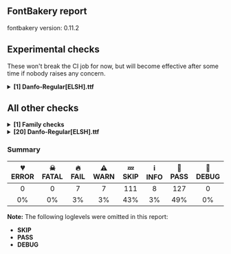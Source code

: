 ## FontBakery report

fontbakery version: 0.11.2

<h2>Experimental checks</h2><p>These won't break the CI job for now, but will become effective after some time if nobody raises any concern.</p><details><summary><b>[1] Danfo-Regular[ELSH].ttf</b></summary><div><details><summary>🔥 <b>FAIL:</b> Ensure the font supports case swapping for all its glyphs. (<a href="https://font-bakery.readthedocs.io/en/stable/fontbakery/profiles/universal.html#com.google.fonts/check/case_mapping">com.google.fonts/check/case_mapping</a>)</summary><div>


* 🔥 **FAIL** The following glyphs lack their case-swapping counterparts:

| Glyph present in the font | Missing case-swapping counterpart |
| :--- | :--- |
| U+03BB: GREEK SMALL LETTER LAMDA | U+039B: GREEK CAPITAL LETTER LAMDA |
| U+03C7: GREEK SMALL LETTER CHI | U+03A7: GREEK CAPITAL LETTER CHI |

 [code: missing-case-counterparts]
</div></details><br></div></details><h2>All other checks</h2><details><summary><b>[1] Family checks</b></summary><div><details><summary>ℹ <b>INFO:</b> Check axis ordering on the STAT table. (<a href="https://font-bakery.readthedocs.io/en/stable/fontbakery/profiles/googlefonts.html#com.google.fonts/check/STAT/axis_order">com.google.fonts/check/STAT/axis_order</a>)</summary><div>


* ℹ **INFO** None of the fonts lack a STAT table.

	And these are the most common STAT axis orderings:
	('ELSH', 1) [code: summary]
</div></details><br></div></details><details><summary><b>[20] Danfo-Regular[ELSH].ttf</b></summary><div><details><summary>🔥 <b>FAIL:</b> Checking file is named canonically. (<a href="https://font-bakery.readthedocs.io/en/stable/fontbakery/profiles/googlefonts.html#com.google.fonts/check/canonical_filename">com.google.fonts/check/canonical_filename</a>)</summary><div>


* 🔥 **FAIL** Expected "Danfo[ELSH].ttf. Got Danfo-Regular[ELSH].ttf. [code: bad-filename]
</div></details><details><summary>🔥 <b>FAIL:</b> Shapes languages in all GF glyphsets. (<a href="https://font-bakery.readthedocs.io/en/stable/fontbakery/profiles/googlefonts.html#com.google.fonts/check/glyphsets/shape_languages">com.google.fonts/check/glyphsets/shape_languages</a>)</summary><div>


* 🔥 **FAIL** GF_Latin_African glyphset:

| Language | FAIL messages |
| :--- | :--- |
| bqv_Latn (Koro Wachi) | Shaper didn't attach tildecomb to uni0190 |
|  ^  | Shaper didn't attach tildecomb to uni025B |
| ddn_Latn (Dendi) | Shaper didn't attach acutecomb to uni0190 |
|  ^  | Shaper didn't attach acutecomb to uni025B |
|  ^  | Shaper didn't attach gravecomb to uni0190 |
|  ^  | Shaper didn't attach uni0304 to uni025B |
|  ^  | Shaper didn't attach gravecomb to uni025B |
|  ^  | Shaper didn't attach uni0304 to uni0190 |
| nus_Latn (Nuer) | Shaper didn't attach uni0331 to uni025B |
|  ^  | Shaper didn't attach uni0331 to uni0190 |
|  ^  | Shaper didn't attach uni0308 to uni0331 |
|  ^  | Shaper didn't attach uni0331 to uni025B |
|  ^  | Shaper didn't attach uni0308 to uni0331 |
|  ^  | Shaper didn't attach uni0308 to uni0190 |
|  ^  | Shaper didn't attach uni0331 to uni0190 |
|  ^  | Shaper didn't attach uni0308 to uni025B |
|  ^  | Shaper didn't attach uni0308 to uni025B |
|  ^  | Shaper didn't attach uni0308 to uni0190 |
|  ^  | Shaper didn't attach uni0331 to uni025B |
|  ^  | Shaper didn't attach uni0331 to uni0190 |
|  ^  | Shaper didn't attach uni0331 to uni025B |
|  ^  | Shaper didn't attach uni0308 to uni0331 |
|  ^  | Shaper didn't attach uni0331 to uni025B |
|  ^  | Shaper didn't attach uni0308 to uni0331 |
|  ^  | Shaper didn't attach uni0331 to uni0190 |
|  ^  | Shaper didn't attach uni0308 to uni0331 |
|  ^  | Shaper didn't attach uni0331 to uni0190 |
|  ^  | Shaper didn't attach uni0308 to uni0331 |
| kdh_Latn (Tem) | Shaper didn't attach acutecomb to uni025B |
|  ^  | Shaper didn't attach acutecomb to uni0190 |
|  ^  | Shaper didn't attach acutecomb to Upsilonlatin |
| kpe_Latn (Kpelle) | Shaper didn't attach uni0302 to uni025B |
|  ^  | Shaper didn't attach tildecomb to uni0190 |
|  ^  | Shaper didn't attach uni0302 to uni0190 |
|  ^  | Shaper didn't attach acutecomb to uni025B |
|  ^  | Shaper didn't attach gravecomb to uni0190 |
|  ^  | Shaper didn't attach tildecomb to uni025B |
|  ^  | Shaper didn't attach gravecomb to uni025B |
|  ^  | Shaper didn't attach acutecomb to uni0190 |
| pnz_Latn (Pana (Central African Republic)) | Shaper didn't attach uni0327 to uni0190 |
|  ^  | Shaper didn't attach uni0327 to uni025B |
|  ^  | Shaper didn't attach acutecomb to uni0327 |
|  ^  | Shaper didn't attach uni0302 to uni0190 |
|  ^  | Shaper didn't attach uni0327 to uni025B |
|  ^  | Shaper didn't attach uni0327 to uni0190 |
|  ^  | Shaper didn't attach acutecomb to uni0327 |
|  ^  | Shaper didn't attach acutecomb to uni0190 |
|  ^  | Shaper didn't attach uni0327 to uni0190 |
|  ^  | Shaper didn't attach uni0302 to uni0327 |
|  ^  | Shaper didn't attach uni0302 to uni025B |
|  ^  | Shaper didn't attach acutecomb to uni025B |
|  ^  | Shaper didn't attach uni0327 to uni025B |
|  ^  | Shaper didn't attach uni0302 to uni0327 |
| lu_Latn (Luba-Katanga) | Shaper didn't attach acutecomb to uni025B |
|  ^  | Shaper didn't attach gravecomb to uni0190 |
|  ^  | Shaper didn't attach gravecomb to uni025B |
|  ^  | Shaper didn't attach acutecomb to uni0190 |
|  ^  | Shaper didn't attach acutecomb to uni025B |
|  ^  | Shaper didn't attach acutecomb to uni0190 |
|  ^  | Shaper didn't attach gravecomb to uni025B |
|  ^  | Shaper didn't attach gravecomb to uni0190 |
| lob_Latn (Lobi) | Shaper didn't attach tildecomb to uni0190 |
|  ^  | Shaper didn't attach tildecomb to uni025B |
| dnj_Latn_LR (Dan) | Shaper didn't attach uni0302 to uniA78D |
|  ^  | Shaper didn't attach tildecomb to uni025B |
|  ^  | Shaper didn't attach acutecomb to uni0265 |
|  ^  | Shaper didn't attach gravecomb to uni025B |
|  ^  | Shaper didn't attach tildecomb to uni025B |
|  ^  | Shaper didn't attach tildecomb to uni0190 |
|  ^  | Shaper didn't attach tildecomb to uni025B |
|  ^  | Shaper didn't attach acutecomb to uni0190 |
|  ^  | Shaper didn't attach gravecomb to uni0265 |
|  ^  | Shaper didn't attach acutecomb to uniA78D |
|  ^  | Shaper didn't attach tildecomb to uni0190 |
|  ^  | Shaper didn't attach acutecomb to uni025B |
|  ^  | Shaper didn't attach gravecomb to uni0190 |
|  ^  | Shaper didn't attach tildecomb to uniA78D |
|  ^  | Shaper didn't attach tildecomb to uni0265 |
|  ^  | Shaper didn't attach tildecomb to uni0190 |
|  ^  | Shaper didn't attach uni0302 to uni0265 |
|  ^  | Shaper didn't attach gravecomb to uniA78D |
| bfd_Latn (Bafut) | Shaper didn't attach uni0302 to uni0190 |
|  ^  | Shaper didn't attach uni030C to uni0190 |
|  ^  | Shaper didn't attach gravecomb to uni025B |
|  ^  | Shaper didn't attach acutecomb to uni0190 |
|  ^  | Shaper didn't attach uni0302 to uni025B |
|  ^  | Shaper didn't attach acutecomb to uni025B |
|  ^  | Shaper didn't attach gravecomb to uni0190 |
|  ^  | Shaper didn't attach uni030C to uni025B |
| nnw_Latn (Southern Nuni) | Shaper didn't attach acutecomb to uni025B |
|  ^  | Shaper didn't attach gravecomb to uni0190 |
|  ^  | Shaper didn't attach gravecomb to uni025B |
|  ^  | Shaper didn't attach acutecomb to uni0190 |
| byv_Latn (Medumba) | Shaper didn't attach uni0302 to uni2C6D |
|  ^  | Shaper didn't attach uni0302 to uni0251 |
|  ^  | Shaper didn't attach uni0302 to uni025B |
|  ^  | Shaper didn't attach uni0302 to uni0190 |
|  ^  | Shaper didn't attach gravecomb to uni0190 |
|  ^  | Shaper didn't attach gravecomb to uni2C6D |
|  ^  | Shaper didn't attach uni030C to uni0190 |
|  ^  | Shaper didn't attach uni030C to uni025B |
|  ^  | Shaper didn't attach gravecomb to uni0251 |
|  ^  | Shaper didn't attach gravecomb to uni025B |
|  ^  | Shaper didn't attach uni030C to uni0251 |
|  ^  | Shaper didn't attach uni030C to uni2C6D |
| nmg_Latn (Kwasio) | Shaper didn't attach uni0302 to uni0190 |
|  ^  | Shaper didn't attach uni030C to uni0190 |
|  ^  | Shaper didn't attach acutecomb to uni0190 |
|  ^  | Shaper didn't attach uni0302 to uni025B |
|  ^  | Shaper didn't attach acutecomb to uni025B |
|  ^  | Shaper didn't attach uni030C to uni025B |
|  ^  | Shaper didn't attach uni0304 to uni025B |
|  ^  | Shaper didn't attach uni0304 to uni0190 |
|  ^  | Shaper didn't attach acutecomb to uni025B |
|  ^  | Shaper didn't attach acutecomb to uni0190 |
|  ^  | Shaper didn't attach uni0302 to uni025B |
|  ^  | Shaper didn't attach uni0302 to uni0190 |
|  ^  | Shaper didn't attach uni030C to uni025B |
|  ^  | Shaper didn't attach uni030C to uni0190 |
|  ^  | Shaper didn't attach uni0304 to uni025B |
|  ^  | Shaper didn't attach uni0304 to uni0190 |
| bqp_Latn (Bisã) | Shaper didn't attach tildecomb to uni0190 |
|  ^  | Shaper didn't attach acutecomb to uni025B |
|  ^  | Shaper didn't attach gravecomb to uni0190 |
|  ^  | Shaper didn't attach gravecomb to uni025B |
|  ^  | Shaper didn't attach tildecomb to uni025B |
|  ^  | Shaper didn't attach acutecomb to uni0190 |
| grb_Latn (Grebo) | Shaper didn't attach uni0308 to uni0190 |
|  ^  | Shaper didn't attach gravecomb to uni0190 |
|  ^  | Shaper didn't attach uni030C to uni0190 |
|  ^  | Shaper didn't attach uni030C to uni025B |
|  ^  | Shaper didn't attach uni0308 to uni025B |
|  ^  | Shaper didn't attach gravecomb to uni025B |
| ewo_Latn (Ewondo) | Shaper didn't attach uni0302 to uni0190 |
|  ^  | Shaper didn't attach uni030C to uni0190 |
|  ^  | Shaper didn't attach gravecomb to uni025B |
|  ^  | Shaper didn't attach acutecomb to uni0190 |
|  ^  | Shaper didn't attach uni0302 to uni025B |
|  ^  | Shaper didn't attach acutecomb to uni025B |
|  ^  | Shaper didn't attach gravecomb to uni0190 |
|  ^  | Shaper didn't attach uni030C to uni025B |
|  ^  | Shaper didn't attach acutecomb to uni025B |
|  ^  | Shaper didn't attach acutecomb to uni0190 |
|  ^  | Shaper didn't attach gravecomb to uni025B |
|  ^  | Shaper didn't attach gravecomb to uni0190 |
|  ^  | Shaper didn't attach uni0302 to uni025B |
|  ^  | Shaper didn't attach uni0302 to uni0190 |
|  ^  | Shaper didn't attach uni030C to uni025B |
|  ^  | Shaper didn't attach uni030C to uni0190 |
| nyb_Latn (Nyangbo) | Shaper didn't attach tildecomb to uni0190 |
|  ^  | Shaper didn't attach acutecomb to uni025B |
|  ^  | Shaper didn't attach gravecomb to uni0190 |
|  ^  | Shaper didn't attach tildecomb to uni025B |
|  ^  | Shaper didn't attach gravecomb to uni025B |
|  ^  | Shaper didn't attach acutecomb to uni0190 |
| gna_Latn (Kaansa) | Shaper didn't attach uni0302 to uni0190 |
|  ^  | Shaper didn't attach uni030C to uni0190 |
|  ^  | Shaper didn't attach tildecomb to uni025B |
|  ^  | Shaper didn't attach tildecomb to uni0190 |
|  ^  | Shaper didn't attach tildecomb to uni025B |
|  ^  | Shaper didn't attach acutecomb to uni0190 |
|  ^  | Shaper didn't attach uni0302 to uni025B |
|  ^  | Shaper didn't attach tildecomb to uni0190 |
|  ^  | Shaper didn't attach acutecomb to uni025B |
|  ^  | Shaper didn't attach uni030C to uni025B |
| lol_Latn (Mongo) | Shaper didn't attach uni0302 to uni025B |
|  ^  | Shaper didn't attach uni0302 to uni0190 |
|  ^  | Shaper didn't attach acutecomb to uni025B |
|  ^  | Shaper didn't attach gravecomb to uni0190 |
|  ^  | Shaper didn't attach uni030C to uni0190 |
|  ^  | Shaper didn't attach uni030C to uni025B |
|  ^  | Shaper didn't attach gravecomb to uni025B |
|  ^  | Shaper didn't attach acutecomb to uni0190 |
| ife_Latn (Ifè) | Shaper didn't attach tildecomb to uni0190 |
|  ^  | Shaper didn't attach tildecomb to uni025B |
|  ^  | Shaper didn't attach tildecomb to uni0190 |
|  ^  | Shaper didn't attach tildecomb to uni025B |
|  ^  | Shaper didn't attach tildecomb to uni0190 |
|  ^  | Shaper didn't attach tildecomb to uni025B |
| mcp_Latn (Makaa) | Shaper didn't attach uni0327 to uni0190 |
|  ^  | Shaper didn't attach uni0302 to uni0190 |
|  ^  | Shaper didn't attach uni0327 to uni025B |
|  ^  | Shaper didn't attach uni030C to uni0327 |
|  ^  | Shaper didn't attach uni0327 to uni025B |
|  ^  | Shaper didn't attach uni0327 to uni0190 |
|  ^  | Shaper didn't attach uni0302 to uni0327 |
|  ^  | Shaper didn't attach uni030C to uni0190 |
|  ^  | Shaper didn't attach acutecomb to uni0190 |
|  ^  | Shaper didn't attach uni0327 to uni0190 |
|  ^  | Shaper didn't attach acutecomb to uni0327 |
|  ^  | Shaper didn't attach uni0327 to uni025B |
|  ^  | Shaper didn't attach acutecomb to uni0327 |
|  ^  | Shaper didn't attach uni0302 to uni025B |
|  ^  | Shaper didn't attach acutecomb to uni025B |
|  ^  | Shaper didn't attach uni030C to uni025B |
|  ^  | Shaper didn't attach uni0327 to uni025B |
|  ^  | Shaper didn't attach uni0302 to uni0327 |
|  ^  | Shaper didn't attach uni0327 to uni0190 |
|  ^  | Shaper didn't attach uni030C to uni0327 |
| ajg_Latn (Aja) | Shaper didn't attach acutecomb to uni0190 |
|  ^  | Shaper didn't attach acutecomb to uni025B |
|  ^  | Shaper didn't attach gravecomb to uni0190 |
|  ^  | Shaper didn't attach gravecomb to uni025B |
|  ^  | Shaper didn't attach acutecomb to uni0190 |
|  ^  | Shaper didn't attach acutecomb to uni025B |
|  ^  | Shaper didn't attach gravecomb to uni0190 |
|  ^  | Shaper didn't attach gravecomb to uni025B |
| kst_Latn (Winyé) | Shaper didn't attach tildecomb to uni0190 |
|  ^  | Shaper didn't attach acutecomb to uni025B |
|  ^  | Shaper didn't attach tildecomb to uni025B |
|  ^  | Shaper didn't attach tildecomb to uni0190 |
|  ^  | Shaper didn't attach tildecomb to uni025B |
|  ^  | Shaper didn't attach acutecomb to uni0190 |
| etx_Latn (Iten) | Shaper didn't attach acutecomb to uni025B |
|  ^  | Shaper didn't attach gravecomb to uni0190 |
|  ^  | Shaper didn't attach gravecomb to uni025B |
|  ^  | Shaper didn't attach acutecomb to uni0190 |
| dya_Latn (Dyan) | Shaper didn't attach tildecomb to uni0190 |
|  ^  | Shaper didn't attach tildecomb to uni025B |
| mev_Latn (Mano) | Shaper didn't attach acutecomb to uni0190 |
|  ^  | Shaper didn't attach acutecomb to uni025B |
|  ^  | Shaper didn't attach gravecomb to uni0190 |
|  ^  | Shaper didn't attach tildecomb to uni025B |
|  ^  | Shaper didn't attach tildecomb to uni0190 |
|  ^  | Shaper didn't attach gravecomb to uni025B |
|  ^  | Shaper didn't attach tildecomb to uni025B |
|  ^  | Shaper didn't attach tildecomb to uni0190 |
| pkb_Latn (Pokomo) | Shaper didn't attach uni032F to t |
|  ^  | Shaper didn't attach uni032F to d |
|  ^  | Shaper didn't attach uni032F to D |
|  ^  | Shaper didn't attach uni032F to T |
| gkp_Latn (Kpelle, Guinea) | Shaper didn't attach uni0302 to uni025B |
|  ^  | Shaper didn't attach tildecomb to uni0190 |
|  ^  | Shaper didn't attach uni0302 to uni0190 |
|  ^  | Shaper didn't attach acutecomb to uni025B |
|  ^  | Shaper didn't attach gravecomb to uni0190 |
|  ^  | Shaper didn't attach gravecomb to uni025B |
|  ^  | Shaper didn't attach tildecomb to uni025B |
|  ^  | Shaper didn't attach acutecomb to uni0190 |
| vai_Latn (Vai (Latin)) | Shaper didn't attach tildecomb to uni0190 |
|  ^  | Shaper didn't attach acutecomb to uni025B |
|  ^  | Shaper didn't attach tildecomb to uni025B |
|  ^  | Shaper didn't attach acutecomb to uni0190 |
|  ^  | Shaper didn't attach acutecomb to uni025B |
|  ^  | Shaper didn't attach acutecomb to uni0190 |
|  ^  | Shaper didn't attach tildecomb to uni025B |
|  ^  | Shaper didn't attach tildecomb to uni0190 |
| goa_Latn (Guro) | Shaper didn't attach uni0302 to uni0190 |
|  ^  | Shaper didn't attach uni030C to uni0190 |
|  ^  | Shaper didn't attach gravecomb to uni025B |
|  ^  | Shaper didn't attach acutecomb to uni0190 |
|  ^  | Shaper didn't attach uni0302 to uni025B |
|  ^  | Shaper didn't attach acutecomb to uni025B |
|  ^  | Shaper didn't attach gravecomb to uni0190 |
|  ^  | Shaper didn't attach uni030C to uni025B |
| dip_Latn (Dinka, Northeastern) | Shaper didn't attach uni0308 to uni0190 |
|  ^  | Shaper didn't attach uni0308 to uni025B |
| lnl_Latn (South Central Banda) | Shaper didn't attach uni0302 to uni025B |
|  ^  | Shaper didn't attach uni0302 to uni0190 |
|  ^  | Shaper didn't attach uni0308 to uni0190 |
|  ^  | Shaper didn't attach uni0308 to uni025B |
| mdt_Latn (Mbere) | Shaper didn't attach acutecomb to uni025B |
|  ^  | Shaper didn't attach acutecomb to uni0190 |
| tuz_Latn (Turka) | Shaper didn't attach tildecomb to uni025B |
|  ^  | Shaper didn't attach gravecomb to uni025B |
|  ^  | Shaper didn't attach tildecomb to uni025B |
|  ^  | Shaper didn't attach tildecomb to uni0190 |
|  ^  | Shaper didn't attach tildecomb to uni025B |
|  ^  | Shaper didn't attach acutecomb to uni0190 |
|  ^  | Shaper didn't attach tildecomb to uni0190 |
|  ^  | Shaper didn't attach acutecomb to uni025B |
|  ^  | Shaper didn't attach gravecomb to uni0190 |
|  ^  | Shaper didn't attach tildecomb to uni0190 |
| bfo_Latn (Malba Birifor) | Shaper didn't attach tildecomb to uni0190 |
|  ^  | Shaper didn't attach tildecomb to uni025B |
| fmp_Latn (Fe’fe’) | Shaper didn't attach acutecomb to uni0251 |
|  ^  | Shaper didn't attach uni0304 to uni2C6D |
|  ^  | Shaper didn't attach gravecomb to uni2C6D |
|  ^  | Shaper didn't attach uni0304 to uni0251 |
|  ^  | Shaper didn't attach acutecomb to uni2C6D |
|  ^  | Shaper didn't attach gravecomb to uni0251 |
|  ^  | Shaper didn't attach uni030C to uni0251 |
|  ^  | Shaper didn't attach uni030C to uni2C6D |
| rub_Latn (Gungu) | Shaper didn't attach uni032F to b |
|  ^  | Shaper didn't attach uni032F to B |
| kkj_Latn (Kako) | Shaper didn't attach uni0327 to uni0190 |
|  ^  | Shaper didn't attach uni0302 to uni0190 |
|  ^  | Shaper didn't attach uni0327 to uni025B |
|  ^  | Shaper didn't attach gravecomb to uni025B |
|  ^  | Shaper didn't attach acutecomb to uni0190 |
|  ^  | Shaper didn't attach uni0302 to uni025B |
|  ^  | Shaper didn't attach acutecomb to uni025B |
|  ^  | Shaper didn't attach gravecomb to uni0190 |
|  ^  | Shaper didn't attach acutecomb to uni025B |
|  ^  | Shaper didn't attach gravecomb to uni025B |
|  ^  | Shaper didn't attach uni0302 to uni025B |
|  ^  | Shaper didn't attach uni0327 to uni025B |
| emk_Latn (Maninkakan, Eastern) | Shaper didn't attach acutecomb to uni025B |
|  ^  | Shaper didn't attach gravecomb to uni0190 |
|  ^  | Shaper didn't attach gravecomb to uni025B |
|  ^  | Shaper didn't attach acutecomb to uni0190 |
| agq_Latn (Aghem) | Shaper didn't attach uni0302 to uni025B |
|  ^  | Shaper didn't attach uni0302 to uni0190 |
|  ^  | Shaper didn't attach gravecomb to uni0190 |
|  ^  | Shaper didn't attach uni030C to uni0190 |
|  ^  | Shaper didn't attach uni030C to uni025B |
|  ^  | Shaper didn't attach uni0304 to uni025B |
|  ^  | Shaper didn't attach gravecomb to uni025B |
|  ^  | Shaper didn't attach uni0304 to uni0190 |
|  ^  | Shaper didn't attach gravecomb to uni025B |
|  ^  | Shaper didn't attach gravecomb to uni0190 |
|  ^  | Shaper didn't attach uni0302 to uni025B |
|  ^  | Shaper didn't attach uni0302 to uni0190 |
|  ^  | Shaper didn't attach uni030C to uni025B |
|  ^  | Shaper didn't attach uni030C to uni0190 |
|  ^  | Shaper didn't attach uni0304 to uni025B |
|  ^  | Shaper didn't attach uni0304 to uni0190 |
| neb_Latn (Toura) | Shaper didn't attach uni0302 to uni025B |
|  ^  | Shaper didn't attach uni0302 to uni0190 |
|  ^  | Shaper didn't attach acutecomb to uni025B |
|  ^  | Shaper didn't attach gravecomb to uni0190 |
|  ^  | Shaper didn't attach gravecomb to uni025B |
|  ^  | Shaper didn't attach acutecomb to uni0190 |
| ksp_Latn (Kabba) | Shaper didn't attach uni0302 to uni025B |
|  ^  | Shaper didn't attach uni0302 to uni0190 |
| teo_Latn (Teso) | Some base glyphs were missing: ᵃ, ᵉ, ᵋ, ᵒ, ᵓ, ᶤ, ᶶ, ⁱ |
|  ^  | Shaper produced a .notdef |
| bom_Latn (Berom) | Shaper didn't attach uni0302 to uni025B |
|  ^  | Shaper didn't attach uni0302 to uni0190 |
|  ^  | Shaper didn't attach acutecomb to uni025B |
|  ^  | Shaper didn't attach gravecomb to uni0190 |
|  ^  | Shaper didn't attach uni030C to uni0190 |
|  ^  | Shaper didn't attach uni030C to uni025B |
|  ^  | Shaper didn't attach gravecomb to uni025B |
|  ^  | Shaper didn't attach acutecomb to uni0190 |
| apd_Latn (Sudanese Arabic) | Some mark glyphs were missing: ◌͟ |
| mge_Latn (Mango) | Shaper didn't attach uni0330 to uni025B |
|  ^  | Shaper didn't attach uni0330 to uni0190 |
| tcd_Latn (Tafi) | Shaper didn't attach tildecomb to uni0190 |
|  ^  | Shaper didn't attach acutecomb to uni025B |
|  ^  | Shaper didn't attach gravecomb to uni0190 |
|  ^  | Shaper didn't attach tildecomb to uni025B |
|  ^  | Shaper didn't attach gravecomb to uni025B |
|  ^  | Shaper didn't attach acutecomb to uni0190 |
| tik_Latn (Tikar) | Shaper didn't attach gravecomb to Eng |
|  ^  | Shaper didn't attach uni0302 to uni025B |
|  ^  | Shaper didn't attach uni0302 to uni0190 |
|  ^  | Shaper didn't attach gravecomb to uni0190 |
|  ^  | Shaper didn't attach uni030C to uni0190 |
|  ^  | Shaper didn't attach uni030C to uni025B |
|  ^  | Shaper didn't attach gravecomb to eng |
|  ^  | Shaper didn't attach gravecomb to uni025B |
| sld_Latn (Sissala) | Shaper didn't attach tildecomb to uni0190 |
|  ^  | Shaper didn't attach acutecomb to uni025B |
|  ^  | Shaper didn't attach tildecomb to uni025B |
|  ^  | Shaper didn't attach tildecomb to uni025B |
|  ^  | Shaper didn't attach tildecomb to uni0190 |
|  ^  | Shaper didn't attach acutecomb to uni0190 |
| dua_Latn (Duala) | Shaper didn't attach acutecomb to uni025B |
|  ^  | Shaper didn't attach acutecomb to uni0190 |
|  ^  | Shaper didn't attach acutecomb to uni025B |
|  ^  | Shaper didn't attach acutecomb to uni0190 |
| udu_Latn (Uduk) | Some base glyphs were missing: T͟H, t͟h |
|  ^  | Some mark glyphs were missing: ◌͟ |
|  ^  | Shaper produced a .notdef |
| nnh_Latn (Ngiemboon) | Shaper didn't attach uni0302 to uni0190 |
|  ^  | Shaper didn't attach uni030C to uni0190 |
|  ^  | Shaper didn't attach gravecomb to uni025B |
|  ^  | Shaper didn't attach acutecomb to uni0190 |
|  ^  | Shaper didn't attach uni0302 to uni025B |
|  ^  | Shaper didn't attach acutecomb to uni025B |
|  ^  | Shaper didn't attach gravecomb to uni0190 |
|  ^  | Shaper didn't attach uni030C to uni025B |
|  ^  | Shaper didn't attach acutecomb to uni025B |
|  ^  | Shaper didn't attach acutecomb to uni0190 |
|  ^  | Shaper didn't attach gravecomb to uni025B |
|  ^  | Shaper didn't attach gravecomb to uni0190 |
|  ^  | Shaper didn't attach uni0302 to uni025B |
|  ^  | Shaper didn't attach uni0302 to uni0190 |
|  ^  | Shaper didn't attach uni030C to uni025B |
|  ^  | Shaper didn't attach uni030C to uni0190 |
| gvl_Latn (Gulay) | Shaper didn't attach acutecomb to uni025B |
|  ^  | Shaper didn't attach acutecomb to uni0190 |
| bas_Latn (Basaa) | Shaper didn't attach uni1DC6 to uni025B |
|  ^  | Shaper didn't attach uni0302 to uni0190 |
|  ^  | Shaper didn't attach uni030C to uni0190 |
|  ^  | Shaper didn't attach uni1DC7 to uni0190 |
|  ^  | Shaper didn't attach gravecomb to uni025B |
|  ^  | Shaper didn't attach acutecomb to uni0190 |
|  ^  | Shaper didn't attach uni0302 to uni025B |
|  ^  | Shaper didn't attach acutecomb to uni025B |
|  ^  | Shaper didn't attach uni1DC7 to uni025B |
|  ^  | Shaper didn't attach gravecomb to uni0190 |
|  ^  | Shaper didn't attach uni030C to uni025B |
|  ^  | Shaper didn't attach uni0304 to uni025B |
|  ^  | Shaper didn't attach uni0304 to uni0190 |
|  ^  | Shaper didn't attach uni1DC6 to uni0190 |
|  ^  | Shaper didn't attach acutecomb to uni025B |
|  ^  | Shaper didn't attach acutecomb to uni0190 |
|  ^  | Shaper didn't attach gravecomb to uni025B |
|  ^  | Shaper didn't attach gravecomb to uni0190 |
|  ^  | Shaper didn't attach uni0302 to uni025B |
|  ^  | Shaper didn't attach uni0302 to uni0190 |
|  ^  | Shaper didn't attach uni030C to uni025B |
|  ^  | Shaper didn't attach uni030C to uni0190 |
|  ^  | Shaper didn't attach uni0304 to uni025B |
|  ^  | Shaper didn't attach uni0304 to uni0190 |
|  ^  | Shaper didn't attach uni1DC6 to uni025B |
|  ^  | Shaper didn't attach uni1DC7 to uni025B |
|  ^  | Shaper didn't attach uni1DC6 to uni0190 |
|  ^  | Shaper didn't attach uni1DC7 to uni0190 |
| tbz_Latn (Ditammari) | Shaper didn't attach acutecomb to uni025B |
|  ^  | Shaper didn't attach gravecomb to uni0190 |
|  ^  | Shaper didn't attach tildecomb to uni025B |
|  ^  | Shaper didn't attach tildecomb to uni0190 |
|  ^  | Shaper didn't attach gravecomb to uni025B |
|  ^  | Shaper didn't attach tildecomb to uni025B |
|  ^  | Shaper didn't attach tildecomb to uni0190 |
|  ^  | Shaper didn't attach acutecomb to uni0190 |
| box_Latn (Buamu) | Shaper didn't attach tildecomb to uni0190 |
|  ^  | Shaper didn't attach acutecomb to uni025B |
|  ^  | Shaper didn't attach gravecomb to uni0190 |
|  ^  | Shaper didn't attach tildecomb to uni025B |
|  ^  | Shaper didn't attach tildecomb to uni0190 |
|  ^  | Shaper didn't attach gravecomb to uni025B |
|  ^  | Shaper didn't attach tildecomb to uni025B |
|  ^  | Shaper didn't attach tildecomb to uni0190 |
|  ^  | Shaper didn't attach tildecomb to uni025B |
|  ^  | Shaper didn't attach acutecomb to uni0190 |
| pug_Latn (Phuie) | Shaper didn't attach tildecomb to uni025B |
|  ^  | Shaper didn't attach gravecomb to uni025B |
|  ^  | Shaper didn't attach tildecomb to uni025B |
|  ^  | Shaper didn't attach tildecomb to uni0190 |
|  ^  | Shaper didn't attach tildecomb to uni025B |
|  ^  | Shaper didn't attach acutecomb to uni0190 |
|  ^  | Shaper didn't attach tildecomb to uni0190 |
|  ^  | Shaper didn't attach acutecomb to uni025B |
|  ^  | Shaper didn't attach gravecomb to uni0190 |
|  ^  | Shaper didn't attach tildecomb to uni0190 |
| bwj_Latn (Láá Láá Bwamu) | Shaper didn't attach tildecomb to uni0190 |
|  ^  | Shaper didn't attach tildecomb to uni025B |
|  ^  | Shaper didn't attach tildecomb to uni0190 |
|  ^  | Shaper didn't attach tildecomb to uni025B |
|  ^  | Shaper didn't attach tildecomb to uni0190 |
|  ^  | Shaper didn't attach tildecomb to uni025B |
| bbj_Latn (Ghomala) | Shaper didn't attach uni0302 to uni0190 |
|  ^  | Shaper didn't attach uni030C to uni0190 |
|  ^  | Shaper didn't attach gravecomb to uni025B |
|  ^  | Shaper didn't attach acutecomb to uni0190 |
|  ^  | Shaper didn't attach uni0302 to uni025B |
|  ^  | Shaper didn't attach acutecomb to uni025B |
|  ^  | Shaper didn't attach gravecomb to uni0190 |
|  ^  | Shaper didn't attach uni030C to uni025B |
| wwa_Latn (Waama) | Shaper didn't attach tildecomb to uni0190 |
|  ^  | Shaper didn't attach gravecomb to uni0190 |
|  ^  | Shaper didn't attach tildecomb to uni025B |
|  ^  | Shaper didn't attach gravecomb to uni025B |
| blo_Latn (Anii) | Shaper didn't attach uni0302 to uni025B |
|  ^  | Shaper didn't attach uni0302 to Upsilonlatin |
|  ^  | Shaper didn't attach gravecomb to Upsilonlatin |
|  ^  | Shaper didn't attach uni0302 to uni0190 |
|  ^  | Shaper didn't attach acutecomb to uni025B |
|  ^  | Shaper didn't attach gravecomb to uni0190 |
|  ^  | Shaper didn't attach gravecomb to uni025B |
|  ^  | Shaper didn't attach acutecomb to Upsilonlatin |
|  ^  | Shaper didn't attach acutecomb to uni0190 |
| dgi_Latn (Northern Dagara) | Shaper didn't attach tildecomb to uni0190 |
|  ^  | Shaper didn't attach acutecomb to uni025B |
|  ^  | Shaper didn't attach gravecomb to uni0190 |
|  ^  | Shaper didn't attach tildecomb to uni025B |
|  ^  | Shaper didn't attach gravecomb to uni025B |
|  ^  | Shaper didn't attach acutecomb to uni0190 |
| gur_Latn (Frafra) | Shaper didn't attach tildecomb to uni0190 |
|  ^  | Shaper didn't attach tildecomb to uni025B |
| dnj_Latn (Dan) | Some base glyphs were missing: ɤ, ɤ̀, ɤ́, ɤ̂, ɤ̄, ɤ̋, ɤ̏, Ɤ, Ɤ̀, Ɤ́, Ɤ̂, Ɤ̄, Ɤ̋, Ɤ̏ |
|  ^  | Shaper didn't attach gravecomb to uni028C |
|  ^  | Shaper produced a .notdef |
| yba_Latn (Yala) | Shaper didn't attach uni030D to uni0190 |
|  ^  | Shaper didn't attach uni030D to uni025B |
|  ^  | Shaper didn't attach uni0304 to uni025B |
|  ^  | Shaper didn't attach uni0304 to uni0190 |
| kzc_Latn (Bondoukou Kulango) | Shaper didn't attach tildecomb to uniA7B7 |
|  ^  | Shaper didn't attach tildecomb to uni026A |
|  ^  | Shaper didn't attach tildecomb to uniA7B6 |
|  ^  | Shaper didn't attach tildecomb to uniA7AE |
| bqc_Latn (Boko) | Shaper didn't attach tildecomb to uni0190 |
|  ^  | Shaper didn't attach acutecomb to uni025B |
|  ^  | Shaper didn't attach gravecomb to uni0190 |
|  ^  | Shaper didn't attach tildecomb to uni025B |
|  ^  | Shaper didn't attach tildecomb to uni0190 |
|  ^  | Shaper didn't attach gravecomb to uni025B |
|  ^  | Shaper didn't attach tildecomb to uni025B |
|  ^  | Shaper didn't attach tildecomb to uni0190 |
|  ^  | Shaper didn't attach tildecomb to uni025B |
|  ^  | Shaper didn't attach acutecomb to uni0190 |
| myk_Latn (Mamara Senoufo) | Shaper didn't attach acutecomb to uni025B |
|  ^  | Shaper didn't attach gravecomb to uni0190 |
|  ^  | Shaper didn't attach gravecomb to uni025B |
|  ^  | Shaper didn't attach acutecomb to uni0190 |
| yav_Latn (Yangben) | Shaper didn't attach acutecomb to uni025B |
|  ^  | Shaper didn't attach gravecomb to uni0190 |
|  ^  | Shaper didn't attach gravecomb to uni025B |
|  ^  | Shaper didn't attach acutecomb to uni0190 |
|  ^  | Shaper didn't attach acutecomb to uni025B |
|  ^  | Shaper didn't attach acutecomb to uni0190 |
|  ^  | Shaper didn't attach gravecomb to uni025B |
|  ^  | Shaper didn't attach gravecomb to uni0190 |
| ozm_Latn (Koonzime) | Shaper didn't attach uni0302 to uni025B |
|  ^  | Shaper didn't attach uni0302 to uni0190 |
|  ^  | Shaper didn't attach acutecomb to uni025B |
|  ^  | Shaper didn't attach uni030C to uni0190 |
|  ^  | Shaper didn't attach uni030C to uni025B |
|  ^  | Shaper didn't attach acutecomb to uni0190 |
| bsq_Latn (Bassa) | Shaper didn't attach tildecomb to uni0190 |
|  ^  | Shaper didn't attach uni030C to uni0190 |
|  ^  | Shaper didn't attach tildecomb to uni025B |
|  ^  | Shaper didn't attach gravecomb to uni025B |
|  ^  | Shaper didn't attach tildecomb to uni025B |
|  ^  | Shaper didn't attach tildecomb to uni0190 |
|  ^  | Shaper didn't attach tildecomb to uni025B |
|  ^  | Shaper didn't attach acutecomb to uni0190 |
|  ^  | Shaper didn't attach tildecomb to uni0190 |
|  ^  | Shaper didn't attach acutecomb to uni025B |
|  ^  | Shaper didn't attach gravecomb to uni0190 |
|  ^  | Shaper didn't attach uni030C to uni025B |
|  ^  | Shaper didn't attach tildecomb to uni0190 |
|  ^  | Shaper didn't attach tildecomb to uni025B |
| din_Latn (Dinka) | Shaper didn't attach uni0308 to uni025B |
|  ^  | Shaper didn't attach uni0308 to uni0190 |
| biv_Latn (Birifor, Southern) | Shaper didn't attach tildecomb to uni0190 |
|  ^  | Shaper didn't attach tildecomb to Upsilonlatin |
|  ^  | Shaper didn't attach tildecomb to uni025B |
| bax_Latn (Bamun, Latin) | Shaper didn't attach uni0302 to uni0190 |
|  ^  | Shaper didn't attach uni030C to uni0190 |
|  ^  | Shaper didn't attach gravecomb to uni025B |
|  ^  | Shaper didn't attach acutecomb to uni0190 |
|  ^  | Shaper didn't attach uni0302 to uni025B |
|  ^  | Shaper didn't attach acutecomb to uni025B |
|  ^  | Shaper didn't attach gravecomb to uni0190 |
|  ^  | Shaper didn't attach uni030C to uni025B |
| nga_Latn (Ngbaka) | Shaper didn't attach tildecomb to uni0190 |
|  ^  | Shaper didn't attach acutecomb to uni025B |
|  ^  | Shaper didn't attach gravecomb to uni0190 |
|  ^  | Shaper didn't attach tildecomb to uni025B |
|  ^  | Shaper didn't attach tildecomb to uni0190 |
|  ^  | Shaper didn't attach gravecomb to uni025B |
|  ^  | Shaper didn't attach tildecomb to uni025B |
|  ^  | Shaper didn't attach tildecomb to uni0190 |
|  ^  | Shaper didn't attach tildecomb to uni025B |
|  ^  | Shaper didn't attach acutecomb to uni0190 |
| nmz_Latn (Nawdm) | Shaper didn't attach uni0308 to eng |
|  ^  | Shaper didn't attach uni0308 to Eng |
| ntm_Latn (Nateni) | Shaper didn't attach uni0330 to uni025B |
|  ^  | Shaper didn't attach gravecomb to uni0330 |
|  ^  | Shaper didn't attach uni0330 to uni0190 |
|  ^  | Shaper didn't attach gravecomb to uni0330 |
|  ^  | Shaper didn't attach uni0330 to uni0190 |
|  ^  | Shaper didn't attach acutecomb to uni0330 |
|  ^  | Shaper didn't attach uni0330 to uni025B |
|  ^  | Shaper didn't attach acutecomb to uni025B |
|  ^  | Shaper didn't attach gravecomb to uni0190 |
|  ^  | Shaper didn't attach uni0330 to uni0190 |
|  ^  | Shaper didn't attach gravecomb to uni025B |
|  ^  | Shaper didn't attach uni0330 to uni025B |
|  ^  | Shaper didn't attach acutecomb to uni0330 |
|  ^  | Shaper didn't attach acutecomb to uni0190 |
| bba_Latn (Baatonum) | Shaper didn't attach tildecomb to uni0190 |
|  ^  | Shaper didn't attach tildecomb to uni025B |
| lee_Latn (Lyélé) | Shaper didn't attach uni0302 to uni0190 |
|  ^  | Shaper didn't attach tildecomb to uni0190 |
|  ^  | Shaper didn't attach uni030C to uni0190 |
|  ^  | Shaper didn't attach tildecomb to uni025B |
|  ^  | Shaper didn't attach gravecomb to uni025B |
|  ^  | Shaper didn't attach tildecomb to uni025B |
|  ^  | Shaper didn't attach tildecomb to uni0190 |
|  ^  | Shaper didn't attach tildecomb to uni025B |
|  ^  | Shaper didn't attach acutecomb to uni0190 |
|  ^  | Shaper didn't attach uni0302 to uni025B |
|  ^  | Shaper didn't attach tildecomb to uni0190 |
|  ^  | Shaper didn't attach acutecomb to uni025B |
|  ^  | Shaper didn't attach gravecomb to uni0190 |
|  ^  | Shaper didn't attach uni030C to uni025B |
|  ^  | Shaper didn't attach tildecomb to uni0190 |
|  ^  | Shaper didn't attach tildecomb to uni025B |
| soy_Latn (Miyobe) | Shaper didn't attach tildecomb to uni0190 |
|  ^  | Shaper didn't attach acutecomb to uni025B |
|  ^  | Shaper didn't attach tildecomb to uni025B |
|  ^  | Shaper didn't attach tildecomb to uni025B |
|  ^  | Shaper didn't attach tildecomb to uni0190 |
|  ^  | Shaper didn't attach acutecomb to uni0190 |
| tvu_Latn (Tunen) | Shaper didn't attach acutecomb to uni025B |
|  ^  | Shaper didn't attach acutecomb to uni0190 |
| ksf_Latn (Bafia) | Shaper didn't attach acutecomb to uni025B |
|  ^  | Shaper didn't attach acutecomb to uni0190 |
|  ^  | Shaper didn't attach acutecomb to uni025B |
|  ^  | Shaper didn't attach acutecomb to uni0190 |
| gov_Latn (Goo) | Some base glyphs were missing: ɤ, ɤ̀, ɤ́, ɤ̂, Ɤ, Ɤ̀, Ɤ́, Ɤ̂ |
|  ^  | Shaper didn't attach gravecomb to uni028C |
|  ^  | Shaper didn't attach uni0302 to eng |
|  ^  | Shaper didn't attach uni0302 to uni0190 |
|  ^  | Shaper produced a .notdef |
| loq_Latn (Lobala) | Shaper didn't attach gravecomb to uni025B |
|  ^  | Shaper didn't attach acutecomb to uni025B |
|  ^  | Shaper didn't attach gravecomb to uni0190 |
|  ^  | Shaper didn't attach acutecomb to uni0190 |
| mor_Latn (Moro) | Some base glyphs were missing: Ꟈ, ꟈ |
|  ^  | Shaper produced a .notdef |
| sbd_Latn (Southern Samo) | Shaper didn't attach acutecomb to uni025B |
|  ^  | Shaper didn't attach uni0308 to uni0190 |
|  ^  | Shaper didn't attach gravecomb to uni0190 |
|  ^  | Shaper didn't attach uni030C to uni0190 |
|  ^  | Shaper didn't attach uni030C to uni025B |
|  ^  | Shaper didn't attach uni0308 to uni025B |
|  ^  | Shaper didn't attach gravecomb to uni025B |
|  ^  | Shaper didn't attach acutecomb to uni0190 |
| ee_Latn (Ewe) | Shaper didn't attach tildecomb to uni0190 |
|  ^  | Shaper didn't attach acutecomb to uni025B |
|  ^  | Shaper didn't attach gravecomb to uni0190 |
|  ^  | Shaper didn't attach tildecomb to uni025B |
|  ^  | Shaper didn't attach gravecomb to uni025B |
|  ^  | Shaper didn't attach acutecomb to uni0190 |
|  ^  | Shaper didn't attach acutecomb to uni025B |
|  ^  | Shaper didn't attach acutecomb to uni0190 |
|  ^  | Shaper didn't attach gravecomb to uni025B |
|  ^  | Shaper didn't attach gravecomb to uni0190 |
|  ^  | Shaper didn't attach tildecomb to uni025B |
|  ^  | Shaper didn't attach tildecomb to uni0190 |
| ln_Latn (Lingala) | Shaper didn't attach uni0302 to uni025B |
|  ^  | Shaper didn't attach uni0302 to uni0190 |
|  ^  | Shaper didn't attach acutecomb to uni025B |
|  ^  | Shaper didn't attach uni030C to uni0190 |
|  ^  | Shaper didn't attach uni030C to uni025B |
|  ^  | Shaper didn't attach acutecomb to uni0190 |
|  ^  | Shaper didn't attach acutecomb to uni025B |
|  ^  | Shaper didn't attach acutecomb to uni0190 |
|  ^  | Shaper didn't attach uni0302 to uni025B |
|  ^  | Shaper didn't attach uni0302 to uni0190 |
|  ^  | Shaper didn't attach uni030C to uni025B |
|  ^  | Shaper didn't attach uni030C to uni0190 |
| jgo_Latn (Ngomba) | Shaper didn't attach gravecomb to Eng |
|  ^  | Shaper didn't attach uni0302 to uni025B |
|  ^  | Shaper didn't attach uni0302 to uni0190 |
|  ^  | Shaper didn't attach acutecomb to Eng |
|  ^  | Shaper didn't attach acutecomb to uni025B |
|  ^  | Shaper didn't attach gravecomb to uni0190 |
|  ^  | Shaper didn't attach uni030C to uni0190 |
|  ^  | Shaper didn't attach uni030C to uni025B |
|  ^  | Shaper didn't attach uni0304 to uni025B |
|  ^  | Shaper didn't attach gravecomb to eng |
|  ^  | Shaper didn't attach gravecomb to uni025B |
|  ^  | Shaper didn't attach uni0304 to eng |
|  ^  | Shaper didn't attach acutecomb to eng |
|  ^  | Shaper didn't attach uni0304 to uni0190 |
|  ^  | Shaper didn't attach uni0304 to Eng |
|  ^  | Shaper didn't attach acutecomb to uni0190 |
|  ^  | Shaper didn't attach acutecomb to uni025B |
|  ^  | Shaper didn't attach acutecomb to uni0190 |
|  ^  | Shaper didn't attach gravecomb to uni025B |
|  ^  | Shaper didn't attach gravecomb to uni0190 |
|  ^  | Shaper didn't attach uni0302 to uni025B |
|  ^  | Shaper didn't attach uni0302 to uni0190 |
|  ^  | Shaper didn't attach uni030C to uni025B |
|  ^  | Shaper didn't attach uni030C to uni0190 |
|  ^  | Shaper didn't attach uni0304 to uni025B |
|  ^  | Shaper didn't attach uni0304 to uni0190 |
|  ^  | Shaper didn't attach acutecomb to eng |
|  ^  | Shaper didn't attach acutecomb to Eng |
|  ^  | Shaper didn't attach gravecomb to eng |
|  ^  | Shaper didn't attach gravecomb to Eng |
|  ^  | Shaper didn't attach uni0304 to eng |
|  ^  | Shaper didn't attach uni0304 to Eng |

 [code: failed-language-shaping]
* ⚠ **WARN** GF_Latin_African glyphset:

| Language | FAIL messages |
| :--- | :--- |
| mua_Latn (Mundang) | No variant glyphs were found for Eng |
| gng_Latn (Ngangam) | No variant glyphs were found for Eng |
| kyf_Latn (Kouya) | No variant glyphs were found for Eng |
| bsc_Latn (Bassari) | No variant glyphs were found for Eng |
| hna_Latn (Mina) | No exemplar glyphs were defined for language Mina |
| amo_Latn (Amo) | No exemplar glyphs were defined for language Amo |
| lmp_Latn (Limbum) | No variant glyphs were found for Eng |
| nhu_Latn (Noone) | No variant glyphs were found for Eng |
| dop_Latn (Lukpa) | No variant glyphs were found for Eng |
| nus_Latn (Nuer) | No variant glyphs were found for Eng |
| bcw_Latn (Bana) | No variant glyphs were found for Eng |
| sxw_Latn (Saxwe Gbe) | No variant glyphs were found for Eng |
| toq_Latn (Toposa) | No variant glyphs were found for Eng |
| kdh_Latn (Tem) | No variant glyphs were found for Eng |
| ahs_Latn (Ashe) | No variant glyphs were found for Eng |
| ekm_Latn (Elip) | No variant glyphs were found for Eng |
| ffm_Latn (Maasina Fulfulde) | No variant glyphs were found for Eng |
| tpm_Latn (Tampulma) | No variant glyphs were found for Eng |
| wan_Latn (Wan) | No variant glyphs were found for Eng |
| moa_Latn (Mwan) | No variant glyphs were found for Eng |
| mgo_Latn (Metaʼ) | No variant glyphs were found for Eng |
| dyo_Latn (Jola-Fonyi) | No variant glyphs were found for Eng |
| kvf_Latn (Kabalai) | No variant glyphs were found for Eng |
| tuq_Latn (Tedaga) | No variant glyphs were found for Eng |
| dow_Latn (Doyayo) | No variant glyphs were found for Eng |
| tem_Latn (Timne) | No variant glyphs were found for Eng |
| fuh_Latn (Fulfulde, Western Niger) | No variant glyphs were found for Eng |
| lok_Latn (Loko) | No variant glyphs were found for Eng |
| adj_Latn (Adioukrou) | No variant glyphs were found for Eng |
| nnw_Latn (Southern Nuni) | No variant glyphs were found for Eng |
| tnr_Latn (Ménik) | No variant glyphs were found for Eng |
| mhi_Latn (Ma’di) | No variant glyphs were found for Eng |
| ikx_Latn (Ik) | No variant glyphs were found for Eng |
| nmg_Latn (Kwasio) | No variant glyphs were found for Eng |
| lig_Latn (Ligbi) | No variant glyphs were found for Eng |
| ewo_Latn (Ewondo) | No variant glyphs were found for Eng |
| god_Latn (Godié) | No variant glyphs were found for Eng |
| ted_Latn (Krumen, Tepo) | No variant glyphs were found for Eng |
| bib_Latn (Bissa) | No variant glyphs were found for Eng |
| mmu_Latn (Mmaala) | No variant glyphs were found for Eng |
| dyi_Latn (Sénoufo, Djimini) | No variant glyphs were found for Eng |
| anv_Latn (Denya) | No variant glyphs were found for Eng |
| gaa_Latn (Ga) | No variant glyphs were found for uni01B7 |
| bim_Latn (Bimoba) | No variant glyphs were found for Eng |
| sok_Latn (Sokoro) | No variant glyphs were found for Eng |
| dts_Latn (Dogon, Toro So) | No variant glyphs were found for Eng |
| bza_Latn (Bandi) | No variant glyphs were found for Eng |
| nym_Latn (Nyamwezi) | No variant glyphs were found for Eng |
| dje_Latn (Zarma) | No variant glyphs were found for Eng |
| mcp_Latn (Makaa) | No variant glyphs were found for Eng |
| mbu_Latn (Mbula-Bwazza) | No variant glyphs were found for Eng |
| hag_Latn (Hanga) | No variant glyphs were found for Eng |
| xrb_Latn (Karaboro, Eastern) | No variant glyphs were found for Eng |
| sig_Latn (Paasaal) | No variant glyphs were found for Eng |
| acd_Latn (Gikyode) | No variant glyphs were found for Eng |
| spp_Latn (Sénoufo, Supyire) | No variant glyphs were found for Eng |
| gud_Latn (Dida, Yocoboué) | No variant glyphs were found for Eng |
| naw_Latn (Nawuri) | No variant glyphs were found for Eng |
| ade_Latn (Adele) | No variant glyphs were found for Eng |
| yam_Latn (Yamba) | No variant glyphs were found for Eng |
| krs_Latn (Gbaya (Sudan)) | No variant glyphs were found for Eng |
| knp_Latn (Kwanja) | No variant glyphs were found for Eng |
| xon_Latn (Konkomba) | No variant glyphs were found for Eng |
| ken_Latn (Kenyang) | No variant glyphs were found for Eng |
| csk_Latn (Jola-Kasa) | No variant glyphs were found for Eng |
| pbi_Latn (Parkwa) | No variant glyphs were found for Eng |
| mgc_Latn (Morokodo) | No variant glyphs were found for Eng |
| bud_Latn (Ntcham) | No variant glyphs were found for Eng |
| fue_Latn (Fulfulde, Borgu) | No variant glyphs were found for Eng |
| avn_Latn (Avatime) | No variant glyphs were found for Eng |
| bex_Latn (Jur Modo) | No variant glyphs were found for Eng |
| vai_Latn (Vai (Latin)) | No variant glyphs were found for Eng |
| gnd_Latn (Zulgo-Gemzek) | No variant glyphs were found for Eng |
| kye_Latn (Krache) | No variant glyphs were found for Eng |
| mcu_Latn (Mambila, Cameroon) | No variant glyphs were found for Eng |
| etu_Latn (Ejagham) | No variant glyphs were found for Eng |
| ntr_Latn (Delo) | No variant glyphs were found for Eng |
| meq_Latn (Merey) | No variant glyphs were found for Eng |
| lgg_Latn (Lugbara) | No variant glyphs were found for Eng |
| fub_Latn (Fulfulde, Adamawa) | No variant glyphs were found for Eng |
| mfi_Latn (Wandala) | No variant glyphs were found for Eng |
| fmp_Latn (Fe’fe’) | No variant glyphs were found for Eng |
| rub_Latn (Gungu) | No variant glyphs were found for Eng |
| kzr_Latn (Karang) | No variant glyphs were found for Eng |
| mnf_Latn (Mundani) | No variant glyphs were found for Eng |
| agq_Latn (Aghem) | No variant glyphs were found for Eng |
| nfr_Latn (Nafaanra) | No variant glyphs were found for Eng |
| fod_Latn (Foodo) | No variant glyphs were found for Eng |
| vag_Latn (Vagla) | No variant glyphs were found for Eng |
| xuo_Latn (Kuo) | No variant glyphs were found for Eng |
| nuv_Latn (Nuni, Northern) | No variant glyphs were found for Eng |
| nko_Latn (Nkonya) | No variant glyphs were found for Eng |
| log_Latn (Logo) | No variant glyphs were found for Eng |
| kpo_Latn (Ikposo) | No variant glyphs were found for Eng |
| ggn_Latn (Eastern Gurung, Latin) | No exemplar glyphs were defined for language Eastern Gurung, Latin |
| sil_Latn (Sisaala, Tumulung) | No variant glyphs were found for Eng |
| ses_Latn (Koyraboro Senni) | No variant glyphs were found for Eng |
| kus_Latn (Kusaal) | No variant glyphs were found for Eng |
| ncu_Latn (Chumburung) | No variant glyphs were found for Eng |
| tik_Latn (Tikar) | No variant glyphs were found for Eng |
| ktj_Latn (Krumen, Plapo) | No variant glyphs were found for Eng |
| srr_Latn (Serer) | No variant glyphs were found for Eng |
| sld_Latn (Sissala) | No variant glyphs were found for Eng |
| sav_Latn (Saafi-Saafi) | No variant glyphs were found for Eng |
| dua_Latn (Duala) | No variant glyphs were found for Eng |
| ny_Latn (Nyanja) | No variant glyphs were found for Eng |
| mgy_Latn (Mbunga) | No exemplar glyphs were defined for language Mbunga |
| nnh_Latn (Ngiemboon) | No variant glyphs were found for Eng |
| gde_Latn (Gude) | No variant glyphs were found for Eng |
| bas_Latn (Basaa) | No variant glyphs were found for Eng |
| mzw_Latn (Deg) | No variant glyphs were found for Eng |
| avu_Latn (Avokaya) | No variant glyphs were found for Eng |
| muy_Latn (Muyang) | No variant glyphs were found for Eng |
| kqp_Latn (Kimré) | No variant glyphs were found for Eng |
| ndz_Latn (Ndogo) | No variant glyphs were found for Eng |
| yat_Latn (Yambeta) | No variant glyphs were found for Eng |
| pil_Latn (Yom) | No variant glyphs were found for Eng |
| blo_Latn (Anii) | No variant glyphs were found for Eng |
| bzw_Latn (Basa) | No variant glyphs were found for Eng |
| mas_Latn (Masai) | No variant glyphs were found for Eng |
| wo_Latn (Wolof) | No variant glyphs were found for Eng |
| nhb_Latn (Beng) | No variant glyphs were found for Eng |
| yas_Latn (Nugunu) | No variant glyphs were found for Eng |
| dgi_Latn (Northern Dagara) | No variant glyphs were found for Eng |
| agc_Latn (Agatu) | No variant glyphs were found for Eng |
| fuq_Latn (Central-Eastern Niger Fulfulde) | No variant glyphs were found for Eng |
| dzg_Latn (Dazaga) | No variant glyphs were found for Eng |
| dnj_Latn (Dan) | No variant glyphs were found for uni0181 |
| ahl_Latn (Igo) | No variant glyphs were found for Eng |
| kyq_Latn (Kenga) | No variant glyphs were found for Eng |
| gux_Latn (Gourmanchéma) | No variant glyphs were found for Eng |
| cko_Latn (Anufo) | No variant glyphs were found for Eng |
| tod_Latn (Toma) | No variant glyphs were found for uni01B2 |
| wci_Latn (Gbe, Waci) | No variant glyphs were found for Eng |
| lg_Latn (Ganda) | No variant glyphs were found for Eng |
| bm_Latn (Bambara) | No variant glyphs were found for Eng |
| myk_Latn (Mamara Senoufo) | No variant glyphs were found for Eng |
| dyu_Latn (Dyula) | No variant glyphs were found for Eng |
| twq_Latn (Tasawaq) | No variant glyphs were found for Eng |
| yav_Latn (Yangben) | No variant glyphs were found for Eng |
| kfo_Latn (Koro) | No exemplar glyphs were defined for language Koro |
| ozm_Latn (Koonzime) | No variant glyphs were found for Eng |
| gmm_Latn (Gbaya-Mbodomo) | No variant glyphs were found for Eng |
| boz_Latn (Tiéyaxo Bozo) | No variant glyphs were found for Eng |
| xed_Latn (Hdi) | No variant glyphs were found for Eng |
| kmy_Latn (Koma) | No variant glyphs were found for Eng |
| biv_Latn (Birifor, Southern) | No variant glyphs were found for Eng |
| xwe_Latn (Gbe, Xwela) | No variant glyphs were found for Eng |
| mdj_Latn (Mangbetu) | No variant glyphs were found for Eng |
| vut_Latn (Vute) | No variant glyphs were found for Eng |
| mbo_Latn (Mbo) | No variant glyphs were found for Eng |
| gej_Latn (Gen) | No variant glyphs were found for Eng |
| bsp_Latn (Baga Sitemu) | No variant glyphs were found for Eng |
| mur_Latn (Murle) | No variant glyphs were found for Eng |
| cme_Latn (Cerma) | No variant glyphs were found for Eng |
| nmz_Latn (Nawdm) | No variant glyphs were found for Eng |
| daa_Latn (Dangaléat) | No variant glyphs were found for Eng |
| lem_Latn (Nomaande) | No variant glyphs were found for Eng |
| syi_Latn (Seki) | No exemplar glyphs were defined for language Seki |
| mfv_Latn (Mandjak) | No variant glyphs were found for Eng |
| lee_Latn (Lyélé) | No variant glyphs were found for Eng |
| soy_Latn (Miyobe) | No variant glyphs were found for Eng |
| tvu_Latn (Tunen) | No variant glyphs were found for Eng |
| maw_Latn (Mampruli) | No variant glyphs were found for Eng |
| ksf_Latn (Bafia) | No variant glyphs were found for Eng |
| loq_Latn (Lobala) | No variant glyphs were found for Eng |
| cch_Latn (Atsam) | No exemplar glyphs were defined for language Atsam |
| bav_Latn (Vengo) | No variant glyphs were found for Eng |
| ee_Latn (Ewe) | No variant glyphs were found for Eng |
| las_Latn (Lama (Togo)) | No variant glyphs were found for Eng |
| jgo_Latn (Ngomba) | No variant glyphs were found for Eng |
| bqj_Latn (Bandial) | No variant glyphs were found for Eng |

 [code: warning-language-shaping]
</div></details><details><summary>🔥 <b>FAIL:</b> Check a font's STAT table contains compulsory Axis Values. (<a href="https://font-bakery.readthedocs.io/en/stable/fontbakery/profiles/googlefonts.html#com.google.fonts/check/STAT">com.google.fonts/check/STAT</a>)</summary><div>


* 🔥 **FAIL** Compulsory STAT Axis Values are incorrect:

 | Name | Axis | Current Value | Current Flags | Current LinkedValue | Expected Value | Expected Flags | Expected LinkedValue |
| :--- | :--- | :--- | :--- | :--- | :--- | :--- | :--- |
| Regular | wght | N/A | N/A | N/A | 400.0 | 0 | 700.0 |
 [code: bad-axis-values]
</div></details><details><summary>🔥 <b>FAIL:</b> Check variable font instances (<a href="https://font-bakery.readthedocs.io/en/stable/fontbakery/profiles/googlefonts.html#com.google.fonts/check/fvar_instances">com.google.fonts/check/fvar_instances</a>)</summary><div>


* 🔥 **FAIL** fvar instances are incorrect:
- Delete additional instances

| Name | current | expected |
| :--- | :--- | :--- |
| Regular | ELSH=0.0 | ELSH=0.0 |
| Comb | ELSH=50.0 | N/A |
| Claw | ELSH=100.0 | N/A | [code: bad-fvar-instances]
</div></details><details><summary>🔥 <b>FAIL:</b> Validate STAT particle names and values match the fallback names in GFAxisRegistry. (<a href="https://font-bakery.readthedocs.io/en/stable/fontbakery/profiles/googlefonts.html#com.google.fonts/check/STAT/gf_axisregistry">com.google.fonts/check/STAT/gf_axisregistry</a>)</summary><div>


* 🔥 **FAIL** On the font variation axis 'ELSH', the name 'Regular' is not among the expected ones (Default) according to the Google Fonts Axis Registry. [code: invalid-name]
* 🔥 **FAIL** On the font variation axis 'ELSH', the name 'Comb' is not among the expected ones (Default) according to the Google Fonts Axis Registry. [code: invalid-name]
* 🔥 **FAIL** On the font variation axis 'ELSH', the name 'Claw' is not among the expected ones (Default) according to the Google Fonts Axis Registry. [code: invalid-name]
</div></details><details><summary>🔥 <b>FAIL:</b> Checking OS/2 usWinAscent & usWinDescent. (<a href="https://font-bakery.readthedocs.io/en/stable/fontbakery/profiles/universal.html#com.google.fonts/check/family/win_ascent_and_descent">com.google.fonts/check/family/win_ascent_and_descent</a>)</summary><div>


* 🔥 **FAIL** OS/2.usWinAscent value should be equal or greater than 1068, but got 1050 instead [code: ascent]
</div></details><details><summary>⚠ <b>WARN:</b> Checking OS/2 achVendID. (<a href="https://font-bakery.readthedocs.io/en/stable/fontbakery/profiles/googlefonts.html#com.google.fonts/check/vendor_id">com.google.fonts/check/vendor_id</a>)</summary><div>


* ⚠ **WARN** OS/2 VendorID value 'NONE' is not yet recognized. If you registered it recently, then it's safe to ignore this warning message. Otherwise, you should set it to your own unique 4 character code, and register it with Microsoft at https://www.microsoft.com/typography/links/vendorlist.aspx
 [code: unknown]
</div></details><details><summary>⚠ <b>WARN:</b> Check for codepoints not covered by METADATA subsets. (<a href="https://font-bakery.readthedocs.io/en/stable/fontbakery/profiles/googlefonts.html#com.google.fonts/check/metadata/unreachable_subsetting">com.google.fonts/check/metadata/unreachable_subsetting</a>)</summary><div>


* ⚠ **WARN** The following codepoints supported by the font are not covered by
    any subsets defined in the font's metadata file, and will never
    be served. You can solve this by either manually adding additional
    subset declarations to METADATA.pb, or by editing the glyphset
    definitions.

 * U+02B0 MODIFIER LETTER SMALL H: not included in any glyphset definition
 * U+02B7 MODIFIER LETTER SMALL W: not included in any glyphset definition
 * U+02B8 MODIFIER LETTER SMALL Y: not included in any glyphset definition
 * U+02B9 MODIFIER LETTER PRIME: not included in any glyphset definition
 * U+02BE MODIFIER LETTER RIGHT HALF RING: not included in any glyphset definition
 * U+02BF MODIFIER LETTER LEFT HALF RING: not included in any glyphset definition
 * U+02C0 MODIFIER LETTER GLOTTAL STOP: not included in any glyphset definition
 * U+02C7 CARON: try adding one of: canadian-aboriginal, tifinagh, yi
 * U+02C8 MODIFIER LETTER VERTICAL LINE: not included in any glyphset definition
 * U+02CA MODIFIER LETTER ACUTE ACCENT: not included in any glyphset definition
121 more.

Use -F or --full-lists to disable shortening of long lists.

Or you can add the above codepoints to one of the subsets supported by the font: `cyrillic-ext`, `greek-ext`, `latin`, `latin-ext`, `vietnamese` [code: unreachable-subsetting]
</div></details><details><summary>⚠ <b>WARN:</b> Ensure variable fonts include an avar table. (<a href="https://font-bakery.readthedocs.io/en/stable/fontbakery/profiles/googlefonts.html#com.google.fonts/check/mandatory_avar_table">com.google.fonts/check/mandatory_avar_table</a>)</summary><div>


* ⚠ **WARN** This variable font does not have an avar table. [code: missing-avar]
</div></details><details><summary>⚠ <b>WARN:</b> Ensure fonts have ScriptLangTags declared on the 'meta' table. (<a href="https://font-bakery.readthedocs.io/en/stable/fontbakery/profiles/googlefonts.html#com.google.fonts/check/meta/script_lang_tags">com.google.fonts/check/meta/script_lang_tags</a>)</summary><div>


* ⚠ **WARN** This font file does not have a 'meta' table. [code: lacks-meta-table]
</div></details><details><summary>⚠ <b>WARN:</b> Check font contains no unreachable glyphs (<a href="https://font-bakery.readthedocs.io/en/stable/fontbakery/profiles/universal.html#com.google.fonts/check/unreachable_glyphs">com.google.fonts/check/unreachable_glyphs</a>)</summary><div>


* ⚠ **WARN** The following glyphs could not be reached by codepoint or substitution rules:

	- _part.cut

	- dotlessi_ogonek

	- hook.part

	- hookleft.part

	- hookright.part

	- rightHorn.part
 [code: unreachable-glyphs]
</div></details><details><summary>⚠ <b>WARN:</b> Check math signs have the same width. (<a href="https://font-bakery.readthedocs.io/en/stable/fontbakery/profiles/universal.html#com.google.fonts/check/math_signs_width">com.google.fonts/check/math_signs_width</a>)</summary><div>


* ⚠ **WARN** The most common width is 298 among a set of 2 math glyphs.
The following math glyphs have a different width, though:

Width = 279:
greater, less

Width = 326:
equal

Width = 306:
logicalnot

Width = 284:
multiply

Width = 316:
divide

Width = 286:
minus

Width = 330:
approxequal

Width = 339:
notequal

Width = 287:
lessequal, greaterequal
 [code: width-outliers]
</div></details><details><summary>⚠ <b>WARN:</b> Ensure dotted circle glyph is present and can attach marks. (<a href="https://font-bakery.readthedocs.io/en/stable/fontbakery/profiles/Shaping Checks.html#com.google.fonts/check/dotted_circle">com.google.fonts/check/dotted_circle</a>)</summary><div>


* ⚠ **WARN** No dotted circle glyph present [code: missing-dotted-circle]
</div></details><details><summary>ℹ <b>INFO:</b> Show hinting filesize impact. (<a href="https://font-bakery.readthedocs.io/en/stable/fontbakery/profiles/googlefonts.html#com.google.fonts/check/hinting_impact">com.google.fonts/check/hinting_impact</a>)</summary><div>


* ℹ **INFO** Hinting filesize impact:

 |               | Danfo-Regular[ELSH].ttf          |
 |:------------- | ---------------:|
 | Dehinted Size | 142.5kb |
 | Hinted Size   | 142.5kb   |
 | Increase      | 24 bytes      |
 | Change        | 0.0 %  |
 [code: size-impact]
</div></details><details><summary>ℹ <b>INFO:</b> Font has old ttfautohint applied? (<a href="https://font-bakery.readthedocs.io/en/stable/fontbakery/profiles/googlefonts.html#com.google.fonts/check/old_ttfautohint">com.google.fonts/check/old_ttfautohint</a>)</summary><div>


* ℹ **INFO** Could not detect which version of ttfautohint was used in this font. It is typically specified as a comment in the font version entries of the 'name' table. Such font version strings are currently: ['Version 1.000'] [code: version-not-detected]
</div></details><details><summary>ℹ <b>INFO:</b> EPAR table present in font? (<a href="https://font-bakery.readthedocs.io/en/stable/fontbakery/profiles/googlefonts.html#com.google.fonts/check/epar">com.google.fonts/check/epar</a>)</summary><div>


* ℹ **INFO** EPAR table not present in font. To learn more see https://github.com/fonttools/fontbakery/issues/818 [code: lacks-EPAR]
</div></details><details><summary>ℹ <b>INFO:</b> Is the Grid-fitting and Scan-conversion Procedure ('gasp') table set to optimize rendering? (<a href="https://font-bakery.readthedocs.io/en/stable/fontbakery/profiles/googlefonts.html#com.google.fonts/check/gasp">com.google.fonts/check/gasp</a>)</summary><div>


* ℹ **INFO** These are the ppm ranges declared on the gasp table:

PPM <= 65535:
	flag = 0x0F
	- Use grid-fitting
	- Use grayscale rendering
	- Use gridfitting with ClearType symmetric smoothing
	- Use smoothing along multiple axes with ClearType®
 [code: ranges]
</div></details><details><summary>ℹ <b>INFO:</b> Check for font-v versioning. (<a href="https://font-bakery.readthedocs.io/en/stable/fontbakery/profiles/googlefonts.html#com.google.fonts/check/fontv">com.google.fonts/check/fontv</a>)</summary><div>


* ℹ **INFO** Version string is: "Version 1.000"
The version string must ideally include a git commit hash and either a "dev" or a "release" suffix such as in the example below:
"Version 1.3; git-0d08353-release" [code: bad-format]
</div></details><details><summary>ℹ <b>INFO:</b> Font contains all required tables? (<a href="https://font-bakery.readthedocs.io/en/stable/fontbakery/profiles/universal.html#com.google.fonts/check/required_tables">com.google.fonts/check/required_tables</a>)</summary><div>


* ℹ **INFO** This font contains the following optional tables:

	- loca

	- prep

	- GPOS

	- GSUB

	- gasp [code: optional-tables]
</div></details><details><summary>ℹ <b>INFO:</b> List all superfamily filepaths (<a href="https://font-bakery.readthedocs.io/en/stable/fontbakery/profiles/universal.html#com.google.fonts/check/superfamily/list">com.google.fonts/check/superfamily/list</a>)</summary><div>


* ℹ **INFO** . [code: family-path]
</div></details><br></div></details>

### Summary

| 💔 ERROR | ☠ FATAL | 🔥 FAIL | ⚠ WARN | 💤 SKIP | ℹ INFO | 🍞 PASS | 🔎 DEBUG |
|:-----:|:-----:|:-----:|:-----:|:-----:|:-----:|:-----:|:-----:|
| 0 | 0 | 7 | 7 | 111 | 8 | 127 | 0 |
| 0% | 0% | 3% | 3% | 43% | 3% | 49% | 0% |

**Note:** The following loglevels were omitted in this report:
* **SKIP**
* **PASS**
* **DEBUG**
